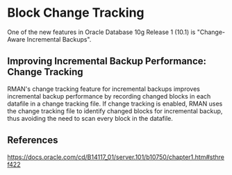 # Block Change Tracking

One of the new features in Oracle Database 10g Release 1 (10.1) is "Change-Aware Incremental Backups".

## Improving Incremental Backup Performance: Change Tracking

RMAN's change tracking feature for incremental backups improves incremental backup performance by recording changed blocks in each datafile in a change tracking file.
If change tracking is enabled, RMAN uses the change tracking file to identify changed blocks for incremental backup, thus avoiding the need to scan every block in the datafile.

## References

https://docs.oracle.com/cd/B14117_01/server.101/b10750/chapter1.htm#sthref422
